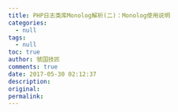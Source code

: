 ```yaml
---
title: PHP日志类库Monolog解析(二)：Monolog使用说明
categories:
  - null
tags:
  - null
toc: true
author: 虢国技匠
comments: true
date: 2017-05-30 02:12:37
description:
original:
permalink:
---
```


<!-- more -->
